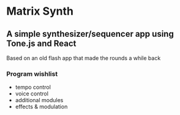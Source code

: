 # Matrix Synth

## A simple synthesizer/sequencer app using Tone.js and React

Based on an old flash app that made the rounds a while back

### Program wishlist
- tempo control
- voice control
- additional modules
- effects & modulation
